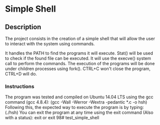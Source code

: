 # Simple Shell
## Description
The project consists in the creation of a simple shell that will allow the user to interact with the system using commands.

It handles the PATH to find the programs it will execute.
Stat() will be used to check if the found file can be executed.
It will use the execve() system call to perform the commands.
The execution of the programs will be done under children processes using fork().
CTRL+C won't close the program, CTRL+D will do.
### Instructions
The program was tested and compiled on Ubuntu 14.04 LTS using the gcc command (gcc 4.8.4): (gcc -Wall -Werror -Wextra -pedantic *.c -o hsh)
Following this, the expected way to execute the program is by typing:
(./hsh)
You can exit the program at any time using the exit command (Also with a status):
exit or exit 98\# test_simple_shell